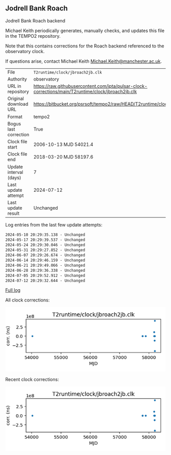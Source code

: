
## Jodrell Bank Roach

Jodrell Bank Roach backend

Michael Keith periodically generates, manually checks, and updates
this file in the TEMPO2 repository.

Note that this contains corrections for the Roach backend referenced
to the observatory clock.

If questions arise, contact Michael Keith
<Michael.Keith@manchester.ac.uk>.

|     |     |
|:--- |:--- |
| File | `T2runtime/clock/jbroach2jb.clk` |
| Authority | observatory |
| URL in repository | <https://raw.githubusercontent.com/ipta/pulsar-clock-corrections/main/T2runtime/clock/jbroach2jb.clk> |
| Original download URL | <https://bitbucket.org/psrsoft/tempo2/raw/HEAD/T2runtime/clock/jbroach2jb.clk> |
| Format | tempo2 |
| Bogus last correction | True |
| Clock file start | 2006-10-13 MJD 54021.4 |
| Clock file end | 2018-03-20 MJD 58197.6 |
| Update interval (days) | 7 |
| Last update attempt | 2024-07-12 |
| Last update result | Unchanged |

Log entries from the last few update attempts:
```
2024-05-10 20:29:35.138 - Unchanged
2024-05-17 20:29:39.537 - Unchanged
2024-05-24 20:29:30.046 - Unchanged
2024-05-31 20:29:27.852 - Unchanged
2024-06-07 20:29:26.674 - Unchanged
2024-06-14 20:29:46.159 - Unchanged
2024-06-21 20:29:49.066 - Unchanged
2024-06-28 20:29:36.338 - Unchanged
2024-07-05 20:29:52.912 - Unchanged
2024-07-12 20:29:32.644 - Unchanged
```
[Full log](https://raw.githubusercontent.com/ipta/pulsar-clock-corrections/main/log/T2runtime/clock/jbroach2jb.clk.log)


All clock corrections:

![plot of all clock corrections](jbroach2jb.clk.png "All corrections")

Recent clock corrections:

![plot of recent clock corrections](jbroach2jb.clk.short.png "Recent corrections")

